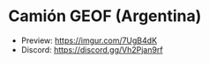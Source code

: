# Camión GEOF (Argentina)

- Preview: https://imgur.com/7UgB4dK
- Discord:  https://discord.gg/Vh2Pjan9rf